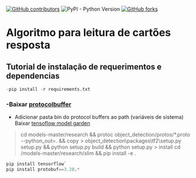 [![GitHub contributors](https://img.shields.io/github/contributors/AlexeiASouza/Leitor_Cartao_Resposta?color=green)](https://github.com/AlexeiASouza/Leitor_Cartao_Resposta/graphs/contributors)
![PyPI - Python Version](https://img.shields.io/pypi/pyversions/Django?color=green)
[![GitHub forks](https://img.shields.io/github/forks/AlexeiASouza/Leitor_Cartao_Resposta?logoColor=green&style=social)](https://github.com/AlexeiASouza/Leitor_Cartao-Resposta/network/members)


# Algoritmo para leitura de cartões resposta
## Tutorial de instalação de requerimentos e dependencias

```python
-pip install -r requirements.txt
```

### -Baixar [protocolbuffer](https://github.com/protocolbuffers/protobuf/releases/download/v3.15.6/protoc-3.15.6-win64.zip) 
- Adicionar pasta bin do protocol buffers ao path (variáveis de sistema)
    Baixar [tensoflow model garden](https://github.com/tensorflow/models/archive/refs/heads/master.zip)


>   cd models-master/research && protoc object_detection/protos/*.proto --python_out=. && copy >   object_detection\\packages\\tf2\\setup.py setup.py && python setup.py build && python setup.py >   install
cd /models-master/research/slim && pip install -e . 

```python
pip install tensorflow`
pip install protobuf==3.20.*
```
